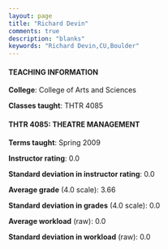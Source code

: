 ```yaml
---
layout: page
title: "Richard Devin" 
comments: true
description: "blanks"
keywords: "Richard Devin,CU,Boulder"
---
```

<head>
<script src="https://ajax.googleapis.com/ajax/libs/jquery/2.1.3/jquery.min.js"></script>
<script src="https://dl.dropboxusercontent.com/s/pc42nxpaw1ea4o9/highcharts.js?dl=0"></script>
<!-- <script src="../assets/js/highcharts.js"></script> -->
<style type="text/css">@font-face {
	font-family: "Bebas Neue";
	src: url(https://www.filehosting.org/file/details/544349/BebasNeue Regular.otf) format("opentype");
	}
	h1.Bebas { 
		font-family: "Bebas Neue", Verdana, Tahoma;
	}
</style>
</head>
	   
#### TEACHING INFORMATION

**College**: College of Arts and Sciences

**Classes taught**: THTR 4085

#### THTR 4085: THEATRE MANAGEMENT

**Terms taught**: Spring 2009

**Instructor rating**: 0.0

**Standard deviation in instructor rating**: 0.0

**Average grade** (4.0 scale): 3.66

**Standard deviation in grades** (4.0 scale): 0.0

**Average workload** (raw): 0.0

**Standard deviation in workload** (raw): 0.0

